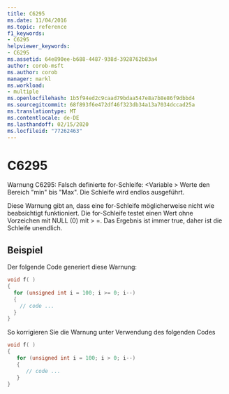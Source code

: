 ```yaml
---
title: C6295
ms.date: 11/04/2016
ms.topic: reference
f1_keywords:
- C6295
helpviewer_keywords:
- C6295
ms.assetid: 64e890ee-b688-4487-938d-3928762b83a4
author: corob-msft
ms.author: corob
manager: markl
ms.workload:
- multiple
ms.openlocfilehash: 1b5f94ed2c9caad79bdaa547e8a7b8e86f9dbbd4
ms.sourcegitcommit: 68f893f6e472df46f323db34a13a7034dccad25a
ms.translationtype: MT
ms.contentlocale: de-DE
ms.lasthandoff: 02/15/2020
ms.locfileid: "77262463"
---
```

# <a name="c6295"></a>C6295
Warnung C6295: Falsch definierte for-Schleife: \<Variable > Werte den Bereich "min" bis "Max". Die Schleife wird endlos ausgeführt.

 Diese Warnung gibt an, dass eine for-Schleife möglicherweise nicht wie beabsichtigt funktioniert. Die for-Schleife testet einen Wert ohne Vorzeichen mit NULL (0) mit > =. Das Ergebnis ist immer true, daher ist die Schleife unendlich.

## <a name="example"></a>Beispiel
 Der folgende Code generiert diese Warnung:

```cpp
void f( )
{
  for (unsigned int i = 100; i >= 0; i--)
  {
    // code ...
  }
}
```

 So korrigieren Sie die Warnung unter Verwendung des folgenden Codes

```cpp
void f( )
{
   for (unsigned int i = 100; i > 0; i--)
   {
      // code ...
   }
}
```
